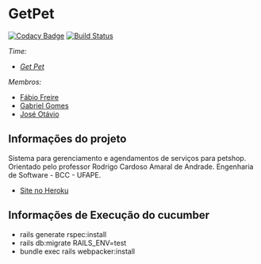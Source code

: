 # GetPet
[![Codacy Badge](https://app.codacy.com/project/badge/Grade/0d49606db7c64d169352db28457b91f3)](https://www.codacy.com/gh/Get-Pet/GetPet/dashboard?utm_source=github.com&amp;utm_medium=referral&amp;utm_content=Get-Pet/GetPet&amp;utm_campaign=Badge_Grade) [![Build Status](https://travis-ci.com/Get-Pet/GetPet.svg?branch=main)](https://travis-ci.com/github/Get-Pet/GetPet)

*Time:*
*   [*Get Pet*](https://github.com/Get-Pet/GetPet)

*Membros:*
*   [Fábio Freire](https://github.com/FabioFreire-ff)
*   [Gabriel Gomes](https://github.com/gabriel-gf)
*   [José Otávio](https://github.com/JSouza-git)

## Informações do projeto

Sistema para gerenciamento e agendamentos de serviços para petshop.
Orientado pelo professor Rodrigo Cardoso Amaral de Andrade.
Engenharia de Software - BCC - UFAPE.

*   [Site no Heroku](https://getpet-es.herokuapp.com)


## Informações de Execução do cucumber
 - rails generate rspec:install
 - rails db:migrate RAILS_ENV=test
 - bundle exec rails webpacker:install  